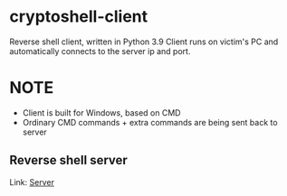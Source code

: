 # cryptoshell-client
Reverse shell client, written in Python 3.9
Client runs on victim's PC and automatically connects to the server ip and port.
# NOTE
* Client is built for Windows, based on CMD
* Ordinary CMD commands + extra commands are being sent back to server
## Reverse shell server
Link: [Server](https://github.com/crypto-plus-plus/cryptoshell-server)
